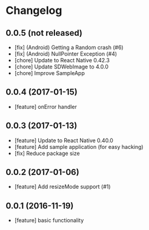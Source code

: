 # Changelog

## 0.0.5 (not released)

* [fix] (Android) Getting a Random crash (#6)
* [fix] (Android) NullPointer Exception (#4)
* [chore] Update to React Native 0.42.3
* [chore] Update SDWebImage to 4.0.0
* [chore] Improve SampleApp

## 0.0.4 (2017-01-15)

* [feature] onError handler

## 0.0.3 (2017-01-13)

* [feature] Update to React Native 0.40.0
* [feature] Add sample application (for easy hacking)
* [fix] Reduce package size

## 0.0.2 (2017-01-06)

* [feature] Add resizeMode support (#1)

## 0.0.1 (2016-11-19)

* [feature] basic functionality
